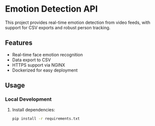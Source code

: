 # Emotion Detection API

This project provides real-time emotion detection from video feeds, with support for CSV exports and robust person tracking.

## Features
- Real-time face emotion recognition
- Data export to CSV
- HTTPS support via NGINX
- Dockerized for easy deployment

## Usage

### Local Development
1. Install dependencies:
   ```bash
   pip install -r requirements.txt
